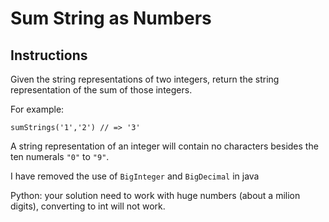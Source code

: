 # Sum String as Numbers
## Instructions
Given the string representations of two integers, return the string representation of the sum of those integers.

For example:
```
sumStrings('1','2') // => '3'
```
A string representation of an integer will contain no characters besides the ten numerals `"0"` to `"9"`.

I have removed the use of `BigInteger` and `BigDecimal` in java

Python: your solution need to work with huge numbers (about a milion digits), converting to int will not work.
